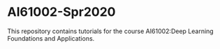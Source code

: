 # AI61002-Spr2020

This repository contains tutorials for the course AI61002:Deep Learning Foundations and Applications.

